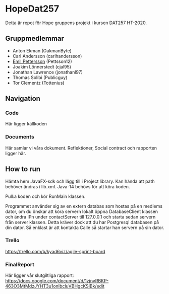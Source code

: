 # HopeDat257
Detta är repot för Hope gruppens projekt i kursen DAT257 HT-2020.

## Gruppmedlemmar
- Anton Ekman (OakmanByte)
- Carl Andersson (carlhandersson)
- [Emil Pettersson](emil.pettsson@hotmail.com) (Pettsson12)
- Joakim Lönnerstedt (cjal95)
- Jonathan Lawrence (jonathanl97)
- Thomas Solibi (Publicguy)
- Tor Clementz (Tottenius)

## Navigation
### Code
Här ligger källkoden
### Documents
Här samlar vi våra dokument. Reflektioner, Social contract och rapporten ligger här.

## How to run
Hämta hem JavaFX-sdk och lägg till i Project library. Kan hända att path behöver ändras i lib.xml.
Java-14 behövs för att köra koden.

Pull:a koden och kör RunMain klassen.

Programmet använder sig av en extern databas som hostas på en medlems dator, om du önskar att köra servern
lokalt öppna DatabaseClient klassen och ändra IPn under contactServer till 127.0.0.1 och starta
sedan servern från server klassen. 
Detta kräver dock att du har Postgresql databasen på din dator.
Så enklast är att kontakta Calle så startar han servern på sin dator.

### Trello
https://trello.com/b/kyad6viz/agile-sprint-board

### FinalReport
Här ligger vår slutgiltliga rapport:
https://docs.google.com/document/d/1zjnvRBKP-463O3MtMdzJYHT3u1onIbcluVBHgcKSlBk/edit
